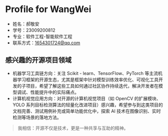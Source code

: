 # Profile for WangWei

- 姓名：郝敬安
- 学号：23009200812
- 专业：软件工程-智能软件工程
- 联系方式：1654301724@qq.com

## 感兴趣的开源项目领域

- 机器学习工具链方向：关注 Scikit - learn、TensorFlow、PyTorch 等主流机器学习框架的开源生态，尤其是框架中针对模型训练效率优化、可视化工具开发的子项目，希望了解这些工具如何通过社区协作持续迭代，解决开发者在模型调试、性能提升中的实际痛点。
- 计算机视觉应用方向：对开源的计算机视觉项目（如 OpenCV 的扩展模块、YOLO 系列目标检测算法的轻量化改进项目）感兴趣，希望参与到这类项目的文档完善、测试用例补充或简单功能优化中，探索 AI 技术在图像识别、实时检测等场景的落地方法。

> 我相信：开源不仅是技术，更是一种共享与互助的精神。
